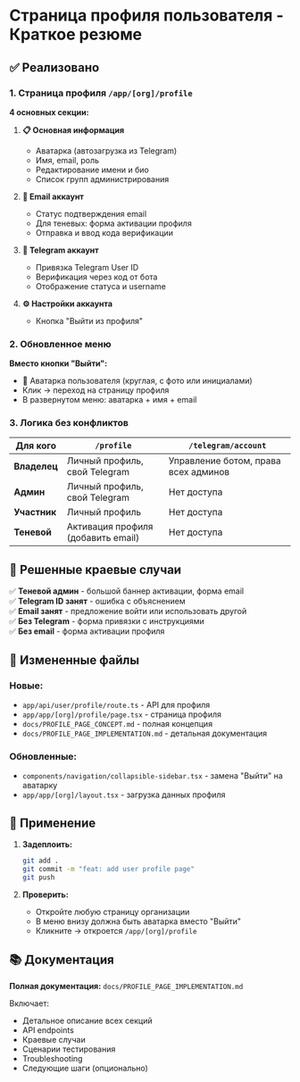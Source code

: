 # Страница профиля пользователя - Краткое резюме

## ✅ Реализовано

### 1. Страница профиля `/app/[org]/profile`

**4 основных секции:**

1. **📋 Основная информация**
   - Аватарка (автозагрузка из Telegram)
   - Имя, email, роль
   - Редактирование имени и био
   - Список групп администрирования

2. **📧 Email аккаунт**
   - Статус подтверждения email
   - Для теневых: форма активации профиля
   - Отправка и ввод кода верификации

3. **💬 Telegram аккаунт**
   - Привязка Telegram User ID
   - Верификация через код от бота
   - Отображение статуса и username

4. **⚙️ Настройки аккаунта**
   - Кнопка "Выйти из профиля"

### 2. Обновленное меню

**Вместо кнопки "Выйти":**
- 👤 Аватарка пользователя (круглая, с фото или инициалами)
- Клик → переход на страницу профиля
- В развернутом меню: аватарка + имя + email

### 3. Логика без конфликтов

| Для кого | `/profile` | `/telegram/account` |
|----------|-----------|-------------------|
| **Владелец** | Личный профиль, свой Telegram | Управление ботом, права всех админов |
| **Админ** | Личный профиль, свой Telegram | Нет доступа |
| **Участник** | Личный профиль | Нет доступа |
| **Теневой** | Активация профиля (добавить email) | Нет доступа |

## 🎯 Решенные краевые случаи

✅ **Теневой админ** - большой баннер активации, форма email  
✅ **Telegram ID занят** - ошибка с объяснением  
✅ **Email занят** - предложение войти или использовать другой  
✅ **Без Telegram** - форма привязки с инструкциями  
✅ **Без email** - форма активации профиля  

## 📁 Измененные файлы

### Новые:
- `app/api/user/profile/route.ts` - API для профиля
- `app/app/[org]/profile/page.tsx` - страница профиля
- `docs/PROFILE_PAGE_CONCEPT.md` - полная концепция
- `docs/PROFILE_PAGE_IMPLEMENTATION.md` - детальная документация

### Обновленные:
- `components/navigation/collapsible-sidebar.tsx` - замена "Выйти" на аватарку
- `app/app/[org]/layout.tsx` - загрузка данных профиля

## 🚀 Применение

1. **Задеплоить:**
   ```bash
   git add .
   git commit -m "feat: add user profile page"
   git push
   ```

2. **Проверить:**
   - Откройте любую страницу организации
   - В меню внизу должна быть аватарка вместо "Выйти"
   - Кликните → откроется `/app/[org]/profile`

## 📚 Документация

**Полная документация:** `docs/PROFILE_PAGE_IMPLEMENTATION.md`

Включает:
- Детальное описание всех секций
- API endpoints
- Краевые случаи
- Сценарии тестирования
- Troubleshooting
- Следующие шаги (опционально)

